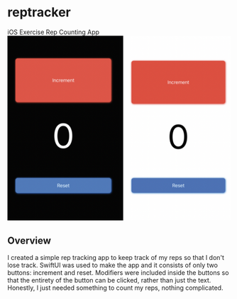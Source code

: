 # reptracker
iOS Exercise Rep Counting App
<img src="img/reptracker_1.png">

## Overview
I created a simple rep tracking app to keep track of my reps so that I don't lose track. SwiftUI was used to make the app
and it consists of only two buttons: increment and reset. Modifiers were included inside the buttons so that the entirety of
the button can be clicked, rather than just the text. Honestly, I just needed something to count my reps, nothing complicated.
